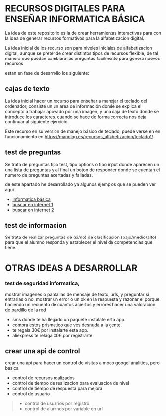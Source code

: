 # RECURSOS DIGITALES PARA ENSEÑAR INFORMATICA BÁSICA

La idea de este repositorio es la de crear herramientas interactivas para con la idea de
generar recursos formativos para la alfabetizacion digital.

La idea inicial de los recurso son para niveles iniciales de alfabetizacion digital, aunque se
pretende crear distintos tipos de recursos flexible, de tal manera que puedan cambiara las preguntas
facilmente para genera nuevos recursos

estan en fase de desarrollo los siguiente:

## cajas de texto

La idea inicial hacer un recurso para enseñar a manejar el teclado del ordenador, consiste un un area de información donde se explica el concepto a trabajar apoyado por una imagen, y una caja de texto donde se introduce los caracteres, cuando se hace de forma correcta nos deja continuar al siguiente ejercicio.

Este recurso en su version de manejo básico de teclado, puede verse en en funcionamiento en  https://manolog.es/recursos_alfabetizacion/teclado1/

## test de preguntas

Se trata de preguntas tipo test, tipo options o tipo input donde aparecen un una lista de preguntas y al final un boton de responder donde se cuentan el numero de preguntas acertadas y falladas.

de este apartado he desarrollado ya algunos ejemplos que se pueden ver aqui

- [Informatica básica](https://manolog.es/recursos_alfabetizacion/preguntas/)
- [buscar en internet 1](https://manolog.es/recursos_alfabetizacion/preguntas/?questions=preguntas_internet_1)
- [buscar en internet 2](https://manolog.es/recursos_alfabetizacion/preguntas/?questions=preguntas_internet_2)


## test de informacion

Se trata de realizar preguntas de (si/no) de clasificacion (bajo/medio/alto) para que el alumno responda y establecer el nivel de competencias que tiene.

# OTRAS IDEAS A DESARROLLAR

### test de seguridad informatica, 

mostrar imagenes o pantallas de mensaje de texto, urls, y preguntar si entrarias o no, 
mostrar un error o un ok en la respuesta y razonar el porque
haciendo un recuento de cuantos aciertos y errores
hacer una valoracion de pardillo de la red


- sms donde te ha llegado un paquete instalate esta app.
- compra estos prismatico que ves desnuda a la gente.
- te regala 30€ por instalarte esta app.
- aliexpress te relaga 30€ por registrarte.


## crear una api de control

crear una api para hacer un control de visitas a modo googel analitics, pero basica

- control de recursos realizados
- control de tiempo de realizacion para evaluacion de nivel
- control de tiempo de respuesta para mejora
- control de usuario
>- control de usuarios por registro
>- control de alumnos por variable en url

